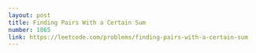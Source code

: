 ```yaml
---
layout: post
title: Finding Pairs With a Certain Sum
number: 1865
link: https://leetcode.com/problems/finding-pairs-with-a-certain-sum
---
```

